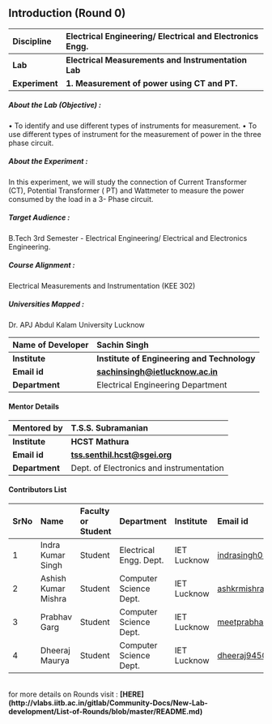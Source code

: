 ## Introduction (Round 0)

<b>Discipline | <b> Electrical Engineering/ Electrical and Electronics Engg.
:--|:--|
<b> Lab | <b> Electrical Measurements and Instrumentation Lab
<b> Experiment|     <b> 1. Measurement of power using CT and PT.

<h5> About the Lab (Objective) : </h5>

•	To identify and use different types of instruments for measurement. 
•	To use different types of instrument for the measurement of power in the three phase circuit.

<h5> About the Experiment : </h5>

In this experiment, we will study the connection of Current Transformer (CT), Potential Transformer ( PT) and Wattmeter to measure the power consumed by the load in a 3- Phase circuit.

<h5> Target Audience : </h5>

B.Tech 3rd Semester - Electrical Engineering/ Electrical and Electronics Engineering.

<h5> Course Alignment : </h5>

Electrical Measurements and Instrumentation (KEE 302)

<h5> Universities Mapped : </h5>

Dr. APJ Abdul Kalam University Lucknow

<b>Name of Developer | <b> Sachin Singh
:--|:--|
<b> Institute | <b> Institute of Engineering and Technology
<b> Email id|     <b> sachinsingh@ietlucknow.ac.in
<b> Department | Electrical Engineering Department

#### Mentor Details

<b>Mentored by | <b> T.S.S. Subramanian
:--|:--|
<b> Institute | <b> HCST Mathura
<b> Email id|     <b> tss.senthil.hcst@sgei.org
<b> Department | Dept. of Electronics and instrumentation

#### Contributors List

SrNo | Name | Faculty or Student | Department| Institute | Email id
:--|:--|:--|:--|:--|:--|
1 | Indra Kumar Singh | Student | Electrical Engg. Dept. | IET Lucknow | indrasingh0510@gmail.com
2 | Ashish Kumar Mishra | Student | Computer Science Dept. | IET Lucknow | ashkrmishra123@gmail.com
3 | Prabhav Garg | Student | Computer Science Dept. | IET Lucknow | meetprabhavgarg@gmail.com
4 | Dheeraj Maurya | Student | Computer Science Dept. | IET Lucknow | dheeraj945016@gmail.com


<br>
for more details on Rounds visit : <b> [HERE](http://vlabs.iitb.ac.in/gitlab/Community-Docs/New-Lab-development/List-of-Rounds/blob/master/README.md) </b>

